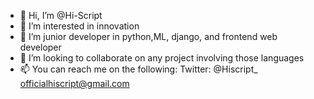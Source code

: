 - 👋 Hi, I’m @Hi-Script
- 👀 I’m interested in innovation
- 🌱 I’m junior developer in python,ML, django, and frontend web developer
- 💞️ I’m looking to collaborate on any project involving those languages
- 📫 You can reach me on the following:
Twitter: @Hiscript_
officialhiscript@gmail.com

<!---
Hi-Script/Hi-Script is a ✨ special ✨ repository because its `README.md` (this file) appears on your GitHub profile.
You can click the Preview link to take a look at your changes.
--->

